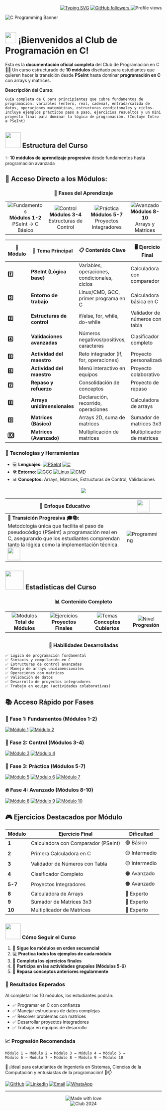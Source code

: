 <div align="right">
<a href="https://git.io/typing-svg"><img src="https://readme-typing-svg.herokuapp.com?font=Source+Code+Pro&weight=700&duration=2000&pause=1000&color=37F740&width=435&lines=%F0%9F%93%9A+Club+de+Programaci%C3%B3n+en+C+%E2%9C%A8;%F0%9F%8E%AF+De+PSeInt+a+C+en+10+Semanas+%F0%9F%92%BB;%F0%9F%9A%80+Transici%C3%B3n+Progresiva+%F0%9F%94%A5;%F0%9F%8C%B1+Desde+L%C3%B3gica+a+Matrices+%F0%9F%93%88;%F0%9F%93+Complete+Programming+Journey+%E2%AD%90" alt="Typing SVG" /></a>
<a href="https://github.com/Dami-Val">
    <img src="https://img.shields.io/github/followers/Dami-Val?style=plastic&logo=github&label=Followers&color=010409&labelColor=010409" alt="GitHub followers" />
    </a> 
    <img src="https://komarev.com/ghpvc/?username=Dami-Val&color=010409&style=plastic&label=Profile+views&logo=eye&labelColor=010409" alt="Profile views" />
</div>

![C Programming Banner](https://via.placeholder.com/1200x300/0d1117/37F740?text=Club+de+Programación+en+C+-+10+Módulos)

# <img src="https://raw.githubusercontent.com/MartinHeinz/MartinHeinz/master/wave.gif" width="35" /> ¡Bienvenidos al Club de Programación en C!

Esta es la **documentación oficial completa** del Club de Programación en C 🎯✨ Un curso estructurado de **10 módulos** diseñado para estudiantes que quieren hacer la transición desde **PSeInt** hasta dominar **programación en C** con arrays y matrices.

**Descripción del Curso:**
```
Guía completa de C para principiantes que cubre fundamentos de programación: variables (entero, real, cadena), entrada/salida de datos, operaciones matemáticas, estructuras condicionales y ciclos. Incluye ejemplos prácticos paso a paso, ejercicios resueltos y un mini proyecto final para dominar la lógica de programación. (Incluye Intro a PSeInt)
```

## <img src="https://media.giphy.com/media/WUlplcMpOCEmTGBtBW/giphy.gif" width="50"> Estructura del Curso

✨ **10 módulos de aprendizaje progresivo** desde fundamentos hasta programación avanzada

## 📅 Acceso Directo a los Módulos:

<div align="center">

### 🎯 Fases del Aprendizaje

<table>
  <tr>
    <td align="center">
      <img src="https://img.shields.io/badge/Fase%201-Fundamentos-37F740?style=for-the-badge&logo=bookmark&logoColor=white" alt="Fundamentos" />
      <br><strong>Módulos 1-2</strong>
      <br>PSeInt → C Básico
    </td>
    <td align="center">
      <img src="https://img.shields.io/badge/Fase%202-Control-blue?style=for-the-badge&logo=code&logoColor=white" alt="Control" />
      <br><strong>Módulos 3-4</strong>
      <br>Estructuras de Control
    </td>
    <td align="center">
      <img src="https://img.shields.io/badge/Fase%203-Práctica-orange?style=for-the-badge&logo=target&logoColor=white" alt="Práctica" />
      <br><strong>Módulos 5-7</strong>
      <br>Proyectos Integradores
    </td>
    <td align="center">
      <img src="https://img.shields.io/badge/Fase%204-Avanzado-red?style=for-the-badge&logo=cpu&logoColor=white" alt="Avanzado" />
      <br><strong>Módulos 8-10</strong>
      <br>Arrays y Matrices
    </td>
  </tr>
</table>

</div>

| 📅 Módulo | 🎯 Tema Principal | 📋 Contenido Clave | 🖥️ Ejercicio Final | 🔗 Acceso Directo |
|-----------|------------------|-------------------|-------------------|-------------------|
| **1️⃣** | **PSeInt (Lógica base)** | Variables, operaciones, condicionales, ciclos | Calculadora con comparador | [![Módulo 1](https://img.shields.io/badge/-Ir%20al%20Módulo%201-37F740?style=plastic&logo=gitbook&logoColor=white&labelColor=010409)](./Módulo%201) |
| **2️⃣** | **Entorno de trabajo** | Linux/CMD, GCC, primer programa en C | Calculadora básica en C | [![Módulo 2](https://img.shields.io/badge/-Ir%20al%20Módulo%202-blue?style=plastic&logo=gitbook&logoColor=white&labelColor=010409)](./Módulo%202) |
| **3️⃣** | **Estructuras de control** | if/else, for, while, do-while | Validador de números con tabla | [![Módulo 3](https://img.shields.io/badge/-Ir%20al%20Módulo%203-orange?style=plastic&logo=gitbook&logoColor=white&labelColor=010409)](./Módulo%203) |
| **4️⃣** | **Validaciones avanzadas** | Números negativos/positivos, caracteres | Clasificador completo | [![Módulo 4](https://img.shields.io/badge/-Ir%20al%20Módulo%204-purple?style=plastic&logo=gitbook&logoColor=white&labelColor=010409)](./Módulo%204) |
| **5️⃣** | **Actividad del maestro** | Reto integrador (if, for, operaciones) | Proyecto personalizado | [![Módulo 5](https://img.shields.io/badge/-Ir%20al%20Módulo%205-red?style=plastic&logo=gitbook&logoColor=white&labelColor=010409)](./Módulo%205) |
| **6️⃣** | **Actividad del maestro** | Menú interactivo en equipos | Proyecto colaborativo | [![Módulo 6](https://img.shields.io/badge/-Ir%20al%20Módulo%206-green?style=plastic&logo=gitbook&logoColor=white&labelColor=010409)](./Módulo%206) |
| **7️⃣** | **Repaso y refuerzo** | Consolidación de conceptos | Proyecto de repaso | [![Módulo 7](https://img.shields.io/badge/-Ir%20al%20Módulo%207-yellow?style=plastic&logo=gitbook&logoColor=black&labelColor=010409)](./Módulo%207) |
| **8️⃣** | **Arrays unidimensionales** | Declaración, recorrido, operaciones | Calculadora de arrays | [![Módulo 8](https://img.shields.io/badge/-Ir%20al%20Módulo%208-cyan?style=plastic&logo=gitbook&logoColor=white&labelColor=010409)](./Módulo%208) |
| **9️⃣** | **Matrices (Básico)** | Arrays 2D, suma de matrices | Sumador de matrices 3x3 | [![Módulo 9](https://img.shields.io/badge/-Ir%20al%20Módulo%209-pink?style=plastic&logo=gitbook&logoColor=white&labelColor=010409)](./Módulo%209) |
| **🔟** | **Matrices (Avanzado)** | Multiplicación de matrices | Multiplicador de matrices | [![Módulo 10](https://img.shields.io/badge/-Ir%20al%20Módulo%2010-brown?style=plastic&logo=gitbook&logoColor=white&labelColor=010409)](./Módulo%2010) |

### 🚀 **Tecnologías y Herramientas**

- 💻 **Lenguajes:** [![PSeInt](https://img.shields.io/badge/PSeInt-Pseudocódigo-37F740?style=plastic&logo=code&logoColor=white)](#) [![C](https://img.shields.io/badge/C-Programming-00599C?style=plastic&logo=c&logoColor=white)](#)
- 🛠️ **Entorno:** [![GCC](https://img.shields.io/badge/GCC-Compiler-663399?style=plastic&logo=gnu&logoColor=white)](#) [![Linux](https://img.shields.io/badge/Linux-Terminal-FCC624?style=plastic&logo=linux&logoColor=black)](#) [![CMD](https://img.shields.io/badge/CMD-Windows-0078D4?style=plastic&logo=windows&logoColor=white)](#)
- 📊 **Conceptos:** Arrays, Matrices, Estructuras de Control, Validaciones

<p align="center">
  <a href="">
    <img src="https://skillicons.dev/icons?i=c,linux,vscode,git,github" />
  </a>
</p>

| 👀 Enfoque Educativo | <img src="https://media.giphy.com/media/L1R1tvI9svkIWwpVYr/giphy.gif" width="40" /> |
|---------------------|---------------------------------------------------------------------------------------------------------------------------|
| 🔹 **Transición Progresiva 🎓📚:** <br> Metodología única que facilita el paso de pseudocódigo (PSeInt) a programación real en C, asegurando que los estudiantes comprendan tanto la lógica como la implementación técnica. <img src="https://media.giphy.com/media/ZVik7pBtu9dNS/giphy.gif" width="40" /> | ![Programming](https://media.giphy.com/media/qgQUggAC3Pfv687qPC/giphy.gif) |

## <img src="https://media.giphy.com/media/iY8CRBdQXODJSCERIr/giphy.gif" width="60"> Estadísticas del Curso

<div align="center">

### 📊 Contenido Completo

<table>
  <tr>
    <td align="center">
      <img src="https://img.shields.io/badge/Módulos-10-37F740?style=for-the-badge&logo=calendar&logoColor=white" alt="Módulos" />
      <br><strong>Total de Módulos</strong>
    </td>
    <td align="center">
      <img src="https://img.shields.io/badge/Ejercicios-10+-blue?style=for-the-badge&logo=code&logoColor=white" alt="Ejercicios" />
      <br><strong>Proyectos Finales</strong>
    </td>
    <td align="center">
      <img src="https://img.shields.io/badge/Temas-25+-orange?style=for-the-badge&logo=book&logoColor=white" alt="Temas" />
      <br><strong>Conceptos Cubiertos</strong>
    </td>
    <td align="center">
      <img src="https://img.shields.io/badge/Nivel-Principiante%20→%20Intermedio-red?style=for-the-badge&logo=trending-up&logoColor=white" alt="Nivel" />
      <br><strong>Progresión</strong>
    </td>
  </tr>
</table>

##

### 🎯 Habilidades Desarrolladas

</div>

```
✅ Lógica de programación fundamental
✅ Sintaxis y compilación en C
✅ Estructuras de control avanzadas
✅ Manejo de arrays unidimensionales
✅ Operaciones con matrices
✅ Validación de datos
✅ Desarrollo de proyectos integradores
✅ Trabajo en equipo (actividades colaborativas)
```

## 📚 Acceso Rápido por Fases

### 🌟 **Fase 1: Fundamentos (Módulos 1-2)**
[![Módulo 1](https://img.shields.io/badge/Módulo%201-PSeInt%20(Lógica%20base)-37F740?style=for-the-badge&logo=code&logoColor=white)](./Módulo%201) [![Módulo 2](https://img.shields.io/badge/Módulo%202-Entorno%20de%20trabajo-blue?style=for-the-badge&logo=terminal&logoColor=white)](./Módulo%202)

### 🎯 **Fase 2: Control (Módulos 3-4)**
[![Módulo 3](https://img.shields.io/badge/Módulo%203-Estructuras%20de%20control-orange?style=for-the-badge&logo=flow&logoColor=white)](./Módulo%203) [![Módulo 4](https://img.shields.io/badge/Módulo%204-Validaciones%20avanzadas-purple?style=for-the-badge&logo=check&logoColor=white)](./Módulo%204)

### 🚀 **Fase 3: Práctica (Módulos 5-7)**
[![Módulo 5](https://img.shields.io/badge/Módulo%205-Actividad%20del%20maestro-red?style=for-the-badge&logo=user&logoColor=white)](./Módulo%205) [![Módulo 6](https://img.shields.io/badge/Módulo%206-Proyecto%20colaborativo-green?style=for-the-badge&logo=users&logoColor=white)](./Módulo%206) [![Módulo 7](https://img.shields.io/badge/Módulo%207-Repaso%20y%20refuerzo-yellow?style=for-the-badge&logo=refresh&logoColor=black)](./Módulo%207)

### 🔥 **Fase 4: Avanzado (Módulos 8-10)**
[![Módulo 8](https://img.shields.io/badge/Módulo%208-Arrays%20unidimensionales-cyan?style=for-the-badge&logo=array&logoColor=white)](./Módulo%208) [![Módulo 9](https://img.shields.io/badge/Módulo%209-Matrices%20(Básico)-pink?style=for-the-badge&logo=grid&logoColor=white)](./Módulo%209) [![Módulo 10](https://img.shields.io/badge/Módulo%2010-Matrices%20(Avanzado)-brown?style=for-the-badge&logo=cpu&logoColor=white)](./Módulo%2010)

## 🎮 Ejercicios Destacados por Módulo

| Módulo | Ejercicio Final | Dificultad |
|--------|----------------|------------|
| **1** | Calculadora con Comparador (PSeInt) | 🟢 Básico |
| **2** | Primera Calculadora en C | 🟡 Intermedio |
| **3** | Validador de Números con Tabla | 🟡 Intermedio |
| **4** | Clasificador Completo | 🟠 Avanzado |
| **5-7** | Proyectos Integradores | 🟠 Avanzado |
| **8** | Calculadora de Arrays | 🔴 Experto |
| **9** | Sumador de Matrices 3x3 | 🔴 Experto |
| **10** | Multiplicador de Matrices | 🔴 Experto |

##

### <img src="https://media.giphy.com/media/LnQjpWaON8nhr21vNW/giphy.gif" width="50"> **Cómo Seguir el Curso**

1. 📖 **Sigue los módulos en orden secuencial**
2. 💻 **Practica todos los ejemplos de cada módulo**
3. 🎯 **Completa los ejercicios finales**
4. 🚀 **Participa en las actividades grupales (Módulos 5-6)**
5. 🔄 **Repasa conceptos anteriores regularmente**

### 🎯 **Resultados Esperados**
Al completar los 10 módulos, los estudiantes podrán:
- ✅ Programar en C con confianza
- ✅ Manejar estructuras de datos complejas
- ✅ Resolver problemas con matrices
- ✅ Desarrollar proyectos integradores
- ✅ Trabajar en equipos de desarrollo

### 📈 **Progresión Recomendada**
```
Módulo 1 → Módulo 2 → Módulo 3 → Módulo 4 → Módulo 5 → 
Módulo 6 → Módulo 7 → Módulo 8 → Módulo 9 → Módulo 10
```

📢 ¡Ideal para estudiantes de Ingeniería en Sistemas, Ciencias de la Computación y entusiastas de la programación! 🤝📫

[![GitHub](https://img.shields.io/badge/-GitHub-010409?style=plastic&logo=github&logoColor=white)](https://github.com/Dami-Val)  [![LinkedIn](https://img.shields.io/badge/-LinkedIn-0a66c2?style=plastic&logo=in&logoColor=white)](https://linkedin.com/in/damian-valencia)  [![Email](https://img.shields.io/badge/-Email-c4211f?style=plastic&logo=gmail&logoColor=white)](mailto:damival.32@gmail.com)  [![WhatsApp](https://img.shields.io/badge/-WhatsApp-36be49?style=plastic&logo=whatsapp&logoColor=white)](https://wa.me/523141741239)

---

<div align="center">
  <img src="https://img.shields.io/badge/Made%20with-❤️%20by%20Dami--Val-37F740?style=for-the-badge" alt="Made with love" />
  <br>
  <img src="https://img.shields.io/badge/Club%20de%20Programación%201D%20IS-2024-010409?style=plastic&logo=graduation-cap&logoColor=37F740" alt="Club 2024" />
</div>
